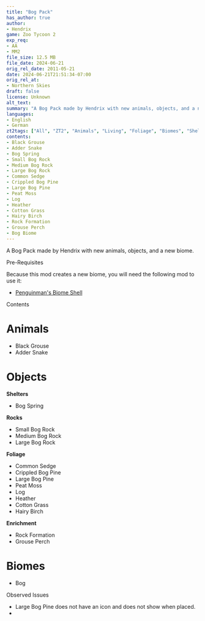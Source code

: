 ```yaml
---
title: "Bog Pack"
has_author: true
author: 
- Hendrix
game: Zoo Tycoon 2
exp_req: 
- AA
- MM2
file_size: 12.5 MB
file_date: 2024-06-21
orig_rel_date: 2011-05-21
date: 2024-06-21T21:51:34-07:00
orig_rel_at: 
- Northern Skies
draft: false
license: Unknown
alt_text: 
summary: "A Bog Pack made by Hendrix with new animals, objects, and a new biome."
languages:
- English
- German
zt2tags: ["All", "ZT2", "Animals", "Living", "Foliage", "Biomes", "Shelters", "Rocks", "Enrichment", "Birds", "Reptiles", "Objects", "Rocks", "Expansive Packs", "Packs"]
contents:
- Black Grouse
- Adder Snake
- Bog Spring
- Small Bog Rock
- Medium Bog Rock
- Large Bog Rock
- Common Sedge
- Crippled Bog Pine
- Large Bog Pine
- Peat Moss
- Log
- Heather
- Cotton Grass
- Hairy Birch
- Rock Formation
- Grouse Perch
- Bog Biome
---
```


A Bog Pack made by Hendrix with new animals, objects, and a new biome.


Pre-Requisites


Because this mod creates a new biome, you will need the following mod to use it:

- [Penguinman's Biome Shell](https://www.zooberry.org/mods/zt2/tools-utilities/biome-shell/)


Contents


# Animals

- Black Grouse
- Adder Snake

# Objects

**Shelters**

- Bog Spring

**Rocks**

- Small Bog Rock
- Medium Bog Rock
- Large Bog Rock

**Foliage**

- Common Sedge
- Crippled Bog Pine
- Large Bog Pine
- Peat Moss
- Log
- Heather
- Cotton Grass
- Hairy Birch

**Enrichment**

- Rock Formation
- Grouse Perch

# Biomes

- Bog


Observed Issues


- Large Bog Pine does not have an icon and does not show when placed.
- 